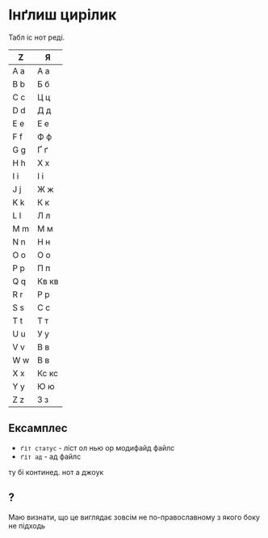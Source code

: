 # Інґлиш цирілик

Табл іс нот реді.

| Z   | Я     |
|-----|-------|
| А а | А а   |
| B b | Б б   |
| C c | Ц ц   |
| D d | Д д   |
| E e | Е е   |
| F f | Ф ф   |
| G g | Ґ ґ   |
| H h | Х х   |
| I i | І і   |
| J j | Ж ж   |
| K k | К к   |
| L l | Л л   |
| M m | М м   |
| N n | Н н   |
| O o | О о   |
| P p | П п   |
| Q q | Кв кв |
| R r | Р р   |
| S s | С с   |
| T t | Т т   |
| U u | У у   |
| V v | В в   |
| W w | В в   |
| X x | Кс кс |
| Y y | Ю ю   |
| Z z | З з   |

## Ексамплес

- `ґіт статус` - ліст ол нью ор модифайд файлс
- `ґіт ад` - ад файлс

ту бі континед. нот а джоук

## ?

Маю визнати, що це виглядає зовсім не по-православному з якого боку не підходь
